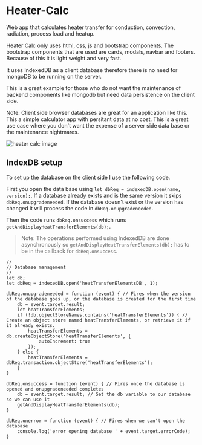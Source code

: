 # Heater-Calc
Web app that calculates heater transfer for conduction, convection, radiation, process load and heatup.

Heater Calc only uses html, css, js and bootstrap components. The bootstrap components that are used are cards, modals, navbar and footers. Because of this it is light weight and very fast.

It uses IndexedDB as a client database therefore there is no need for mongoDB to be running on the server.

This is a great example for those who do not want the maintenance of backend components like mongodb but need data persistence on the client side.

Note: Client side browser databases are great for an application like this.  This a simple calculator app with persitant data at no cost.  This is a great use case where you don't want the expense of a server side data base or the maintenance nightmares.

![heater calc image](https://www.jimmysoftllc.com/img/portfolio/02-full.jpg "Heater calc screenshot")

## IndexDB setup

To set up the database on the client side I use the following code.

First you open the data base using `let dbReq = indexedDB.open(name, version);`.  If a database already exists and is the same version it skips `dbReq.onupgradeneeded`.  If the database doesn't exist or the version has changed it will process the code in `dbReq.onupgradeneeded`.

Then the code runs `dbReq.onsuccess` which runs `getAndDisplayHeatTransferElements(db);`.

>Note: The operations performed using IndexedDB are done asynchronously so `getAndDisplayHeatTransferElements(db);` has to be in the callback for `dbReq.onsuccess`.

```
//
// Database management
//
let db;
let dbReq = indexedDB.open('heatTransferElementsDB', 1);

dbReq.onupgradeneeded = function (event) { // Fires when the version of the database goes up, or the database is created for the first time
    db = event.target.result;
    let heatTransferElements;
    if (!db.objectStoreNames.contains('heatTransferElements')) { // Create an object store named heatTransferElements, or retrieve it if it already exists.
        heatTransferElements = db.createObjectStore('heatTransferElements', {
            autoIncrement: true
        });
    } else {
        heatTransferElements = dbReq.transaction.objectStore('heatTransferElements');
    }
}

dbReq.onsuccess = function (event) { // Fires once the database is opened and onupgradeneeded completes  
    db = event.target.result; // Set the db variable to our database so we can use it
    getAndDisplayHeatTransferElements(db);
}

dbReq.onerror = function (event) { // Fires when we can't open the database
    console.log('error opening database ' + event.target.errorCode);
}
```

